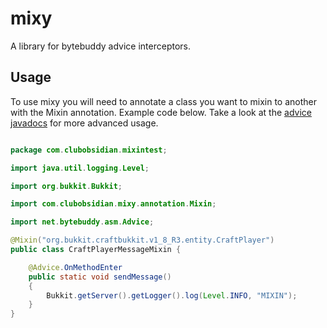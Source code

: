# mixy

A library for bytebuddy advice interceptors.

## Usage

To use mixy you will need to annotate a class you want to mixin to
another with the Mixin annotation. Example code below. Take a look at the
[advice javadocs](http://bytebuddy.net/javadoc/1.8.12/net/bytebuddy/asm/Advice.html) for more advanced usage.

```java

package com.clubobsidian.mixintest;

import java.util.logging.Level;

import org.bukkit.Bukkit;

import com.clubobsidian.mixy.annotation.Mixin;

import net.bytebuddy.asm.Advice;

@Mixin("org.bukkit.craftbukkit.v1_8_R3.entity.CraftPlayer")
public class CraftPlayerMessageMixin {

	@Advice.OnMethodEnter
	public static void sendMessage()
	{
		Bukkit.getServer().getLogger().log(Level.INFO, "MIXIN");
	}
}


```